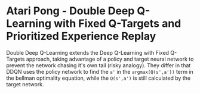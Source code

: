 # Atari Pong - Double Deep Q-Learning with Fixed Q-Targets and Prioritized Experience Replay

Double Deep Q-Learning extends the Deep Q-Learning with Fixed Q-Targets approach, taking advantage of a policy and target neural network to prevent the network chasing it's own tail (risky analogy). They differ in that DDQN uses the policy network to find the `a'` in the `argmax(Q(s',a'))` term in the bellman optimality equation, while the `Q(s',a')` is still calculated by the target network.